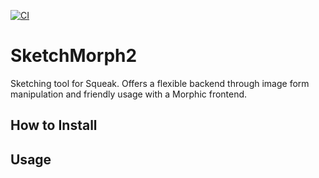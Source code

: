 [![CI](https://github.com/hpi-swa-teaching/SketchMorph2/workflows/CI/badge.svg?branch=dev)](https://github.com/hpi-swa-teaching/SketchMorph2/actions)

# SketchMorph2
Sketching tool for Squeak. Offers a flexible backend through image form manipulation and friendly usage with a Morphic frontend.

## How to Install

## Usage
